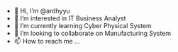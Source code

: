 - 👋 Hi, I’m @ardhyyu
- 👀 I’m interested in IT Business Analyst
- 🌱 I’m currently learning Cyber Physical System
- 💞️ I’m looking to collaborate on Manufacturing System
- 📫 How to reach me ...

<!---
ardhyyu/ardhyyu is a ✨ special ✨ repository because its `README.md` (this file) appears on your GitHub profile.
You can click the Preview link to take a look at your changes.
--->
